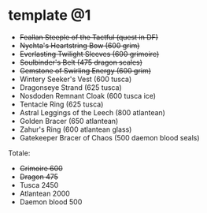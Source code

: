 # template @1

+ ~~Feallan Steeple of the Tactful (quest in DF)~~
+ ~~Nychta's Heartstring Bow (600 grim)~~
+ ~~Everlasting Twilight Sleeves (600 grimoire)~~
+ ~~Soulbinder's Belt (475 dragon scales)~~
+ ~~Gemstone of Swirling Energy (600 grim)~~
+ Wintery Seeker's Vest (600 tusca)
+ Dragonseye Strand (625 tusca)
+ Nosdoden Remnant Cloak (600 tusca ice)
+ Tentacle Ring (625 tusca)
+ Astral Leggings of the Leech (800 atlantean)
+ Golden Bracer (650 atlantean)
+ Zahur's Ring (600 atlantean glass)
+ Gatekeeper Bracer of Chaos (500 daemon blood seals)

Totale:
+ ~~Grimoire 600~~
+ ~~Dragon 475~~
+ Tusca 2450
+ Atlantean 2000
+ Daemon blood 500

